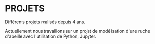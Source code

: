 # PROJETS

Différents projets réalisés depuis 4 ans.

Actuellement nous travaillons sur un projet de modélisation d'une ruche d'abeille avec l'utilisation de Python, Jupyter.

